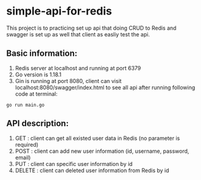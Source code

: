 # simple-api-for-redis
This project is to practicing set up api that doing CRUD to Redis and swagger is set up as well that client as easliy test the api.

## Basic information:
1. Redis server at localhost and running at port 6379
2. Go version is 1.18.1
3. Gin is running at port 8080, client can visit localhost:8080/swagger/index.html to see all api after running following code at terminal:
```
go run main.go
```

## API description:
1. GET : client can get all existed user data in Redis (no parameter is required)
2. POST : client can add new user information (id, username, password, email)
3. PUT : client can specific user information by id
4. DELETE : client can deleted user information from Redis by id
